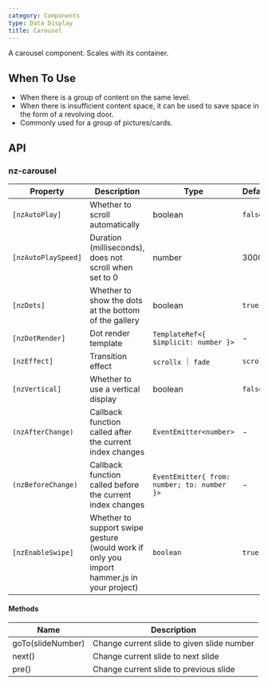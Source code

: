 ```yaml
---
category: Components
type: Data Display
title: Carousel
---
```


A carousel component. Scales with its container.

## When To Use

- When there is a group of content on the same level.
- When there is insufficient content space, it can be used to save space in the form of a revolving door.
- Commonly used for a group of pictures/cards.

## API

### nz-carousel

| Property | Description | Type | Default |
| -------- | ----------- | ---- | ------- |
| `[nzAutoPlay]` | Whether to scroll automatically | boolean | `false` |
| `[nzAutoPlaySpeed]` | Duration (milliseconds), does not scroll when set to 0 | number | 3000 |
| `[nzDots]` | Whether to show the dots at the bottom of the gallery | boolean | `true` |
| `[nzDotRender]` | Dot render template | `TemplateRef<{ $implicit: number }>` | - |
| `[nzEffect]` | Transition effect | `scrollx` ｜ `fade` | `scrollx` |
| `[nzVertical]` | Whether to use a vertical display | boolean | `false` |
| `(nzAfterChange)` | Callback function called after the current index changes | `EventEmitter<number>` | - |
| `(nzBeforeChange)` | Callback function called before the current index changes | `EventEmitter{ from: number; to: number }>` | - |
| `[nzEnableSwipe]` | Whether to support swipe gesture (would work if only you import hammer.js in your project)  | `boolean` | `true` |

#### Methods

| Name | Description |
| ---- | ----------- |
| goTo(slideNumber) | Change current slide to given slide number |
| next() | Change current slide to next slide |
| pre() | Change current slide to previous slide |

